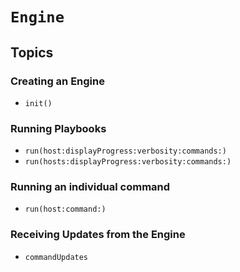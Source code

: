 # ``Engine``

## Topics

### Creating an Engine

- ``init()``

### Running Playbooks

- ``run(host:displayProgress:verbosity:commands:)``
- ``run(hosts:displayProgress:verbosity:commands:)``

### Running an individual command

- ``run(host:command:)``

### Receiving Updates from the Engine

- ``commandUpdates``

